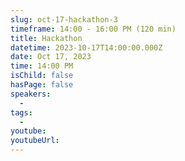 ```yaml
---
slug: oct-17-hackathon-3
timeframe: 14:00 - 16:00 PM (120 min)
title: Hackathon
datetime: 2023-10-17T14:00:00.000Z
date: Oct 17, 2023
time: 14:00 PM
isChild: false
hasPage: false
speakers:
  -
tags:
  -
youtube:
youtubeUrl:
---
```

